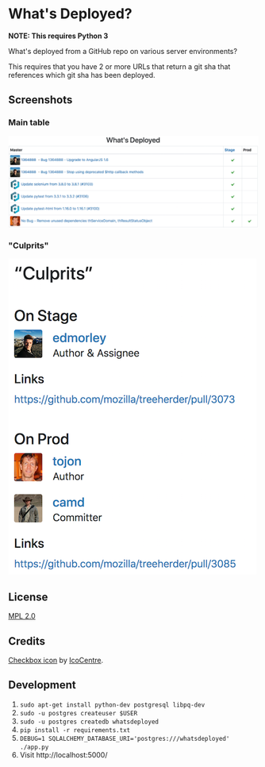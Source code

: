 What's Deployed?
================

**NOTE: This requires Python 3**

What's deployed from a GitHub repo on various server environments?

This requires that you have 2 or more URLs that return a git sha that
references which git sha has been deployed.

Screenshots
-----------

### Main table
![Example output](screenshot.png)

### "Culprits"
!["Culprits"](culprits.png)

License
-------

[MPL 2.0](http://www.mozilla.org/MPL/2.0/)

Credits
-------

[Checkbox icon](https://www.iconfinder.com/icons/282474/check_done_ok_icon#size=16)
by [IcoCentre](https://www.iconfinder.com/konekierto).

Development
-----------

1. ``sudo apt-get install python-dev postgresql libpq-dev``
2. ``sudo -u postgres createuser $USER``
3. ``sudo -u postgres createdb whatsdeployed``
4. ``pip install -r requirements.txt``
5. ``DEBUG=1 SQLALCHEMY_DATABASE_URI='postgres:///whatsdeployed' ./app.py``
6. Visit http://localhost:5000/
